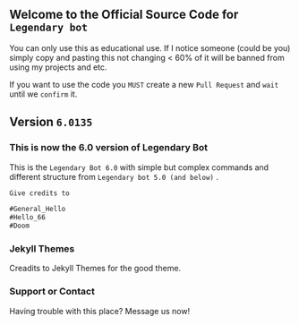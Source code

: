 ## Welcome to the Official Source Code for `Legendary bot`

You can only use this as educational use. If I notice someone (could be you) simply copy and pasting this not changing < 60% of it will be banned from using my projects and etc.

If you want to use the code you `MUST` create a new `Pull Request` and `wait` until we `confirm` it.

## Version `6.0135`

### This is now the 6.0 version of Legendary Bot

This is the `Legendary Bot 6.0` with simple but complex commands and different structure from `Legendary bot 5.0 (and below)` .

```markdown
Give credits to

#General_Hello
#Hello_66
#Doom
```
### Jekyll Themes

Creadits to Jekyll Themes for the good theme.

### Support or Contact

Having trouble with this place? Message us now!
